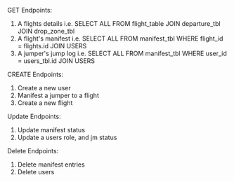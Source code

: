 GET Endpoints:
1. A flights details i.e. SELECT ALL FROM flight_table JOIN departure_tbl JOIN drop_zone_tbl
2. A flight's manifest i.e. SELECT ALL FROM manifest_tbl WHERE flight_id = flights.id JOIN USERS
3. A jumper's jump log i.e. SELECT ALL FROM manifest_tbl WHERE user_id = users_tbl.id JOIN USERS

CREATE Endpoints:
1. Create a new user
2. Manifest a jumper to a flight
3. Create a new flight

Update Endpoints:
1. Update manifest status
2. Update a users role, and jm status

Delete Endpoints:
1. Delete manifest entries
2. Delete users
